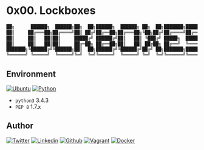 # 0x00. Lockboxes

```python
██╗      ██████╗  ██████╗██╗  ██╗██████╗  ██████╗ ██╗  ██╗███████╗███████╗
██║     ██╔═══██╗██╔════╝██║ ██╔╝██╔══██╗██╔═══██╗╚██╗██╔╝██╔════╝██╔════╝
██║     ██║   ██║██║     █████╔╝ ██████╔╝██║   ██║ ╚███╔╝ █████╗  ███████╗
██║     ██║   ██║██║     ██╔═██╗ ██╔══██╗██║   ██║ ██╔██╗ ██╔══╝  ╚════██║
███████╗╚██████╔╝╚██████╗██║  ██╗██████╔╝╚██████╔╝██╔╝ ██╗███████╗███████║
╚══════╝ ╚═════╝  ╚═════╝╚═╝  ╚═╝╚═════╝  ╚═════╝ ╚═╝  ╚═╝╚══════╝╚══════╝
```

## Environment

[![Ubuntu](https://img.shields.io/static/v1?label=&message=Ubuntu&color=E95420&logo=Ubuntu&logoColor=E95420&labelColor=2F333A)](https://ubuntu.com/)<!-- ubuntu -->
[![Python](https://img.shields.io/static/v1?label=&message=Python&color=FFD43B&logo=python&logoColor=3776AB&labelColor=2F333A)](https://www.python.org)<!-- python-->
- `python3` 3.4.3
- `PEP 8` 1.7.x

## Author
<!-- twitter -->
[![Twitter](https://img.shields.io/twitter/follow/ralex_uy?style=social)](https://twitter.com/ralex_uy) <!-- linkedin --> [![Linkedin](https://img.shields.io/badge/LinkedIn-+26K-blue?style=social&logo=linkedin)](https://www.linkedin.com/in/ronald-rivero/) <!-- github --> [![Github](https://img.shields.io/github/followers/ralexrivero?style=social)](https://github.com/ralexrivero/) <!-- vagrant --> [![Vagrant](https://img.shields.io/static/v1?label=&message=Vagrant%20Profile&color=1868F2&logo=vagrant&labelColor=2F333A)](https://app.vagrantup.com/ralexrivero) <!-- docker --> [![Docker](https://img.shields.io/static/v1?label=&message=Docker%20Profile&color=2496ED&logo=Docker&labelColor=2F333A)](https://hub.docker.com/u/ralexrivero)